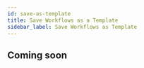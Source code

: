 ```yaml
---
id: save-as-template
title: Save Workflows as a Template
sidebar_label: Save Workflows as Template
---
```


## Coming soon